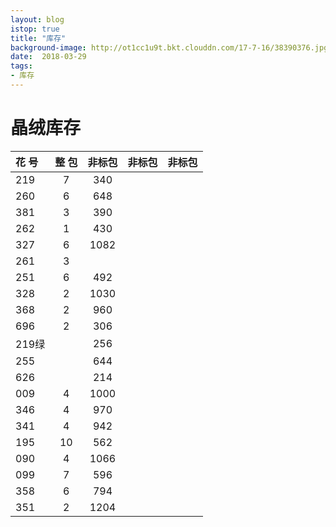```yaml
---
layout: blog
istop: true
title: "库存"
background-image: http://ot1cc1u9t.bkt.clouddn.com/17-7-16/38390376.jpg
date:  2018-03-29
tags:
- 库存
---
```


# 晶绒库存

花 号|整 包|非标包|非标包|非标包|
:----|:---:|:----:|:----:|-----:|
219  |7    |340   |      |
260  |6    |648   |      |
381  |3    |390   |      |
262  |1    |430   |      |
327  |6    |1082  |      |
261  |3    |      |      |
251  |6    |492   |      |
328  |2    |1030  |      |
368  |2    |960   |      |
696  |2    |306   |      |
219绿|     |256   |      |
255  |     |644   |      |
626  |     |214   |      |
009  |4    |1000  |      |
346  |4    |970   |      |
341  |4    |942   |      |
195  |10   |562   |      |
090  |4    |1066  |      |
099  |7    |596   |      |
358  |6    |794   |      |
351  |2    |1204  |      |
